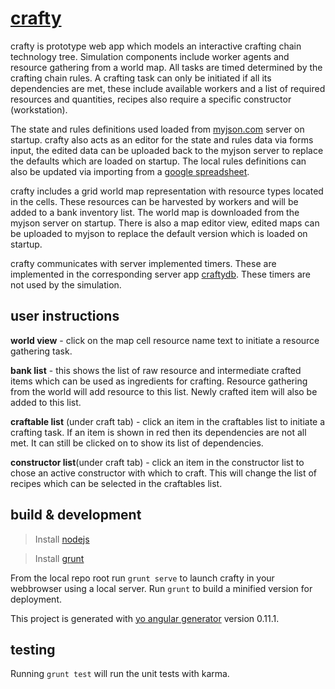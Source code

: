 # [crafty](http://ec2-54-201-237-107.us-west-2.compute.amazonaws.com/crafty/#/)

crafty is prototype web app which models an interactive crafting chain technology tree. Simulation components include worker agents and resource gathering from a world map. All tasks are timed determined by the crafting chain rules. A crafting task can only be initiated if all its dependencies are met, these include available workers and a list of required resources and quantities, recipes also require a specific constructor (workstation).

The state and rules definitions used loaded from [myjson.com](http://myjson.com) server on startup. crafty also acts as an editor for the state and rules data via forms input, the edited data can be uploaded back to the myjson server to replace the defaults which are loaded on startup. The local rules definitions can also be updated via importing from a [google spreadsheet](https://docs.google.com/spreadsheets/d/1xP0aCx9S4wG_3XN9au5VezJ6xVTnZWNlOLX8l6B69n4).

crafty includes a grid world map representation with resource types located in the cells. These resources can be harvested by workers and will be added to a bank inventory list. The world map is downloaded from the myjson server on startup. There is also a map editor view, edited maps can be uploaded to myjson to replace the default version which is loaded on startup.

crafty communicates with server implemented timers. These are implemented in the corresponding server app [craftydb](https://github.com/col42dev/craftydb). These timers are not used by the simulation.

## user instructions

**world view** - click on the map cell resource name text to initiate a resource gathering task.

**bank list** - this shows the list of raw resource and intermediate crafted items which can be used as ingredients for crafting. Resource gathering from the world will add resource to this list. Newly crafted item will also be added to this list.

**craftable list** (under craft tab) -  click an item in the craftables list to initiate a crafting task. If an item is shown in red then its dependencies are not all met. It can still be clicked on to show its list of dependencies. 

**constructor list**(under craft tab) - click an item in the constructor list to chose an active constructor with which to craft. This will change the list of recipes which can be selected in the craftables list.

## build & development

>Install [nodejs](https://nodejs.org/)

>Install [grunt](http://gruntjs.com/getting-started)

From the local repo root run `grunt serve` to launch crafty in your webbrowser using a local server. Run `grunt` to build a minified version for deployment.

This project is generated with [yo angular generator](https://github.com/yeoman/generator-angular)
version 0.11.1.

## testing
Running `grunt test` will run the unit tests with karma.


